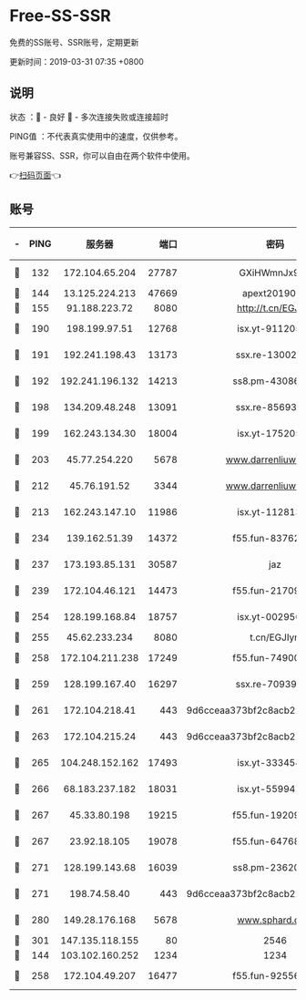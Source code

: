 # Free-SS-SSR

免费的SS账号、SSR账号，定期更新

更新时间：2019-03-31 07:35 +0800

## 说明

状态     ：🙂 - 良好 🙁 - 多次连接失败或连接超时

PING值   ：不代表真实使用中的速度，仅供参考。

账号兼容SS、SSR，你可以自由在两个软件中使用。

👉[扫码页面](https://liesauer.github.io/Free-SS-SSR/)👈

## 账号

|-|PING|服务器|端口|密码|加密方式|区域|
|:----:|:----:|:-----:|-----:|:----:|:----:|:----:|
|🙂|132|172.104.65.204|27787|GXiHWmnJx94S|aes-256-cfb|JP|
|🙂|144|13.125.224.213|47669|apext2019001|chacha20|KR|
|🙂|155|91.188.223.72|8080|http://t.cn/EGJIyrl|rc4-md5|RU|
|🙂|190|198.199.97.51|12768|isx.yt-91120534|aes-256-cfb|US|
|🙂|191|192.241.198.43|13173|ssx.re-13002035|aes-256-cfb|US|
|🙂|192|192.241.196.132|14213|ss8.pm-43086364|aes-256-cfb|US|
|🙂|198|134.209.48.248|13091|ssx.re-85693454|aes-256-cfb|US|
|🙂|199|162.243.134.30|18004|isx.yt-17520529|aes-256-cfb|US|
|🙂|203|45.77.254.220|5678|www.darrenliuwei.com|aes-256-cfb|SG|
|🙂|212|45.76.191.52|3344|www.darrenliuwei.com|aes-256-cfb|JP|
|🙂|213|162.243.147.10|11986|isx.yt-11281384|aes-256-cfb|US|
|🙂|234|139.162.51.39|14372|f55.fun-83762221|aes-256-cfb|SG|
|🙂|237|173.193.85.131|30587|jaz|aes-256-cfb|US|
|🙂|239|172.104.46.121|14473|f55.fun-21709141|aes-256-cfb|SG|
|🙂|254|128.199.168.84|18757|isx.yt-00295653|aes-256-cfb|SG|
|🙂|255|45.62.233.234|8080|t.cn/EGJIyrl|rc4-md5|CA|
|🙂|258|172.104.211.238|17249|f55.fun-74900529|aes-256-cfb|US|
|🙂|259|128.199.167.40|16297|ssx.re-70939719|aes-256-cfb|SG|
|🙂|261|172.104.218.41|443|9d6cceaa373bf2c8acb22e60b6a58be6|aes-256-cfb|US|
|🙂|263|172.104.215.24|443|9d6cceaa373bf2c8acb22e60b6a58be6|aes-256-cfb|US|
|🙂|265|104.248.152.162|17493|isx.yt-33345420|aes-256-cfb|SG|
|🙂|266|68.183.237.182|18031|isx.yt-55994128|aes-256-cfb|SG|
|🙂|267|45.33.80.198|19215|f55.fun-19209490|aes-256-cfb|US|
|🙂|267|23.92.18.105|19078|f55.fun-64768572|aes-256-cfb|US|
|🙂|271|128.199.143.68|16039|ss8.pm-23620384|aes-256-cfb|SG|
|🙂|271|198.74.58.40|443|9d6cceaa373bf2c8acb22e60b6a58be6|aes-256-cfb|US|
|🙂|280|149.28.176.168|5678|www.sphard.com|aes-256-cfb|AU|
|🙂|301|147.135.118.155|80|2546|chacha20|US|
|🙂|144|103.102.160.252|1234|1234|rc4-md5|JP|
|🙂|258|172.104.49.207|16477|f55.fun-92556550|aes-256-cfb|SG|
